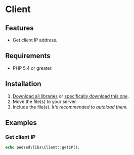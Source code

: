 Client
======

## Features
- Get client IP address.

## Requirements
- PHP 5.4 or greater.

## Installation
1. [Download all libraries](https://github.com/pedzed/libs/archive/master.zip) 
   or [specifically download this one](https://raw.githubusercontent.com/pedzed/libs/master/src/pedzed/libs/Client.php).
2. Move the file(s) to your server.
3. Include the file(s). *It's recommended to autoload them.*

## Examples
### Get client IP
```php
echo pedzed\libs\Client::getIP();
```
